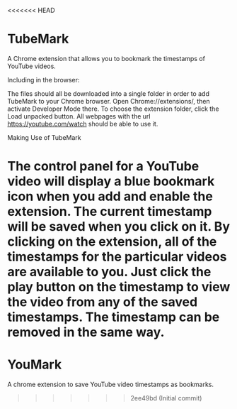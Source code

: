 <<<<<<< HEAD
# TubeMark
A Chrome extension that allows you to bookmark the timestamps of YouTube videos.


Including in the browser:

The files should all be downloaded into a single folder in order to add TubeMark to your Chrome browser.
Open Chrome://extensions/, then activate Developer Mode there.
To choose the extension folder, click the Load unpacked button.
All webpages with the url https://youtube.com/watch should be able to use it.

Making Use of TubeMark


The control panel for a YouTube video will display a blue bookmark icon when you add and enable the extension.
The current timestamp will be saved when you click on it.
By clicking on the extension, all of the timestamps for the particular videos are available to you.
Just click the play button on the timestamp to view the video from any of the saved timestamps. The timestamp can be removed in the same way.
=======
# YouMark
A chrome extension to save YouTube video timestamps as bookmarks.
>>>>>>> 2ee49bd (Initial commit)
